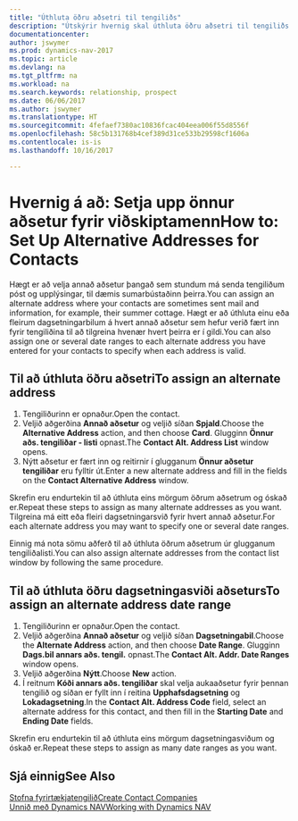 ```yaml
---
title: "Úthluta öðru aðsetri til tengiliðs"
description: "Útskýrir hvernig skal úthluta öðru aðsetri til tengiliðs eða viðfangs, þangað sem stundum eru sendar upplýsingar til þeirra."
documentationcenter: 
author: jswymer
ms.prod: dynamics-nav-2017
ms.topic: article
ms.devlang: na
ms.tgt_pltfrm: na
ms.workload: na
ms.search.keywords: relationship, prospect
ms.date: 06/06/2017
ms.author: jswymer
ms.translationtype: HT
ms.sourcegitcommit: 4fefaef7380ac10836fcac404eea006f55d8556f
ms.openlocfilehash: 58c5b131768b4cef389d31ce533b29598cf1606a
ms.contentlocale: is-is
ms.lasthandoff: 10/16/2017

---
```

# <a name="how-to-set-up-alternative-addresses-for-contacts"></a><span data-ttu-id="05663-103">Hvernig á að: Setja upp önnur aðsetur fyrir viðskiptamenn</span><span class="sxs-lookup"><span data-stu-id="05663-103">How to: Set Up Alternative Addresses for Contacts</span></span>
<span data-ttu-id="05663-104">Hægt er að velja annað aðsetur þangað sem stundum má senda tengiliðum póst og upplýsingar, til dæmis sumarbústaðinn þeirra.</span><span class="sxs-lookup"><span data-stu-id="05663-104">You can assign an alternate address where your contacts are sometimes sent mail and information, for example, their summer cottage.</span></span> <span data-ttu-id="05663-105">Hægt er að úthluta einu eða fleirum dagsetningarbilum á hvert annað aðsetur sem hefur verið fært inn fyrir tengiliðina til að tilgreina hvenær hvert þeirra er í gildi.</span><span class="sxs-lookup"><span data-stu-id="05663-105">You can also assign one or several date ranges to each alternate address you have entered for your contacts to specify when each address is valid.</span></span>

## <a name="to-assign-an-alternate-address"></a><span data-ttu-id="05663-106">Til að úthluta öðru aðsetri</span><span class="sxs-lookup"><span data-stu-id="05663-106">To assign an alternate address</span></span>
1. <span data-ttu-id="05663-107">Tengiliðurinn er opnaður.</span><span class="sxs-lookup"><span data-stu-id="05663-107">Open the contact.</span></span>
2. <span data-ttu-id="05663-108">Veljið aðgerðina **Annað aðsetur** og veljið síðan **Spjald**.</span><span class="sxs-lookup"><span data-stu-id="05663-108">Choose the **Alternative Address** action, and then choose **Card**.</span></span> <span data-ttu-id="05663-109">Glugginn **Önnur aðs. tengiliðar - listi** opnast.</span><span class="sxs-lookup"><span data-stu-id="05663-109">The **Contact Alt. Address List** window opens.</span></span>
3. <span data-ttu-id="05663-110">Nýtt aðsetur er fært inn og reitirnir í glugganum **Önnur aðsetur tengiliðar** eru fylltir út.</span><span class="sxs-lookup"><span data-stu-id="05663-110">Enter a new alternate address and fill in the fields on the **Contact Alternative Address** window.</span></span>

<span data-ttu-id="05663-111">Skrefin eru endurtekin til að úthluta eins mörgum öðrum aðsetrum og óskað er.</span><span class="sxs-lookup"><span data-stu-id="05663-111">Repeat these steps to assign as many alternate addresses as you want.</span></span> <span data-ttu-id="05663-112">Tilgreina má eitt eða fleiri dagsetningarsvið fyrir hvert annað aðsetur.</span><span class="sxs-lookup"><span data-stu-id="05663-112">For each alternate address you may want to specify one or several date ranges.</span></span>

<span data-ttu-id="05663-113">Einnig má nota sömu aðferð til að úthluta öðrum aðsetrum úr glugganum tengiliðalisti.</span><span class="sxs-lookup"><span data-stu-id="05663-113">You can also assign alternate addresses from the contact list window by following the same procedure.</span></span>

## <a name="to-assign-an-alternate-address-date-range"></a><span data-ttu-id="05663-114">Til að úthluta öðru dagsetningasviði aðseturs</span><span class="sxs-lookup"><span data-stu-id="05663-114">To assign an alternate address date range</span></span>
1. <span data-ttu-id="05663-115">Tengiliðurinn er opnaður.</span><span class="sxs-lookup"><span data-stu-id="05663-115">Open the contact.</span></span>
2. <span data-ttu-id="05663-116">Veljið aðgerðina **Annað aðsetur** og veljið síðan **Dagsetningabil**.</span><span class="sxs-lookup"><span data-stu-id="05663-116">Choose the **Alternate Address** action, and then choose **Date Range**.</span></span> <span data-ttu-id="05663-117">Glugginn **Dags.bil annars aðs. tengil.** opnast.</span><span class="sxs-lookup"><span data-stu-id="05663-117">The **Contact Alt. Addr. Date Ranges** window opens.</span></span>
3. <span data-ttu-id="05663-118">Veljið aðgerðina **Nýtt**.</span><span class="sxs-lookup"><span data-stu-id="05663-118">Choose **New** action.</span></span>
4. <span data-ttu-id="05663-119">Í reitnum **Kóði annars aðs. tengiliðar** skal velja aukaaðsetur fyrir þennan tengilið og síðan er fyllt inn í reitina **Upphafsdagsetning** og **Lokadagsetning**.</span><span class="sxs-lookup"><span data-stu-id="05663-119">In the **Contact Alt. Address Code** field, select an alternate address for this contact, and then fill in the **Starting Date** and **Ending Date** fields.</span></span>

<span data-ttu-id="05663-120">Skrefin eru endurtekin til að úthluta eins mörgum dagsetningasviðum og óskað er.</span><span class="sxs-lookup"><span data-stu-id="05663-120">Repeat these steps to assign as many date ranges as you want.</span></span>

## <a name="see-also"></a><span data-ttu-id="05663-121">Sjá einnig</span><span class="sxs-lookup"><span data-stu-id="05663-121">See Also</span></span>
[<span data-ttu-id="05663-122">Stofna fyrirtækjatengilið</span><span class="sxs-lookup"><span data-stu-id="05663-122">Create Contact Companies</span></span>](marketing-create-contact-companies.md)  
[<span data-ttu-id="05663-123">Unnið með Dynamics NAV</span><span class="sxs-lookup"><span data-stu-id="05663-123">Working with Dynamics NAV</span></span>](ui-work-product.md)


